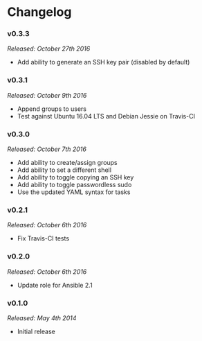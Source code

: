 # Changelog

### v0.3.3

*Released: October 27th 2016*

- Add ability to generate an SSH key pair (disabled by default)

### v0.3.1

*Released: October 9th 2016*

- Append groups to users
- Test against Ubuntu 16.04 LTS and Debian Jessie on Travis-CI

### v0.3.0

*Released: October 7th 2016*

- Add ability to create/assign groups
- Add ability to set a different shell
- Add ability to toggle copying an SSH key
- Add ability to toggle passwordless sudo
- Use the updated YAML syntax for tasks

### v0.2.1

*Released: October 6th 2016*

- Fix Travis-CI tests

### v0.2.0

*Released: October 6th 2016*

- Update role for Ansible 2.1

### v0.1.0

*Released: May 4th 2014*

- Initial release
